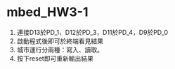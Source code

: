 # mbed_HW3-1
1. 連接D13於PD_1，D12於PD_3，D11於PD_4，D9於PD_0
2. 啟動程式後即可於終端看見結果
3. 城市運行分兩種：寫入、讀取。
4. 按下reset即可重新輸出結果
